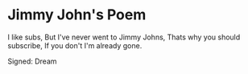 # Jimmy John's Poem

I like subs,
But I've never went to Jimmy Johns,
Thats why you should subscribe,
If you don't I'm already gone.

Signed: Dream